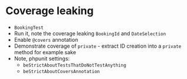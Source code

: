 # Coverage leaking

 * `BookingTest`
 * Run it, note the coverage leaking `BookingId` and `DateSelection`
 * Enable `@covers` annotation
 * Demonstrate coverage of `private` - extract ID creation into a
   `private` method for example sake
 * Note, phpunit settings:
    - `beStrictAboutTestsThatDoNotTestAnything`
    - `beStrictAboutCoversAnnotation`

